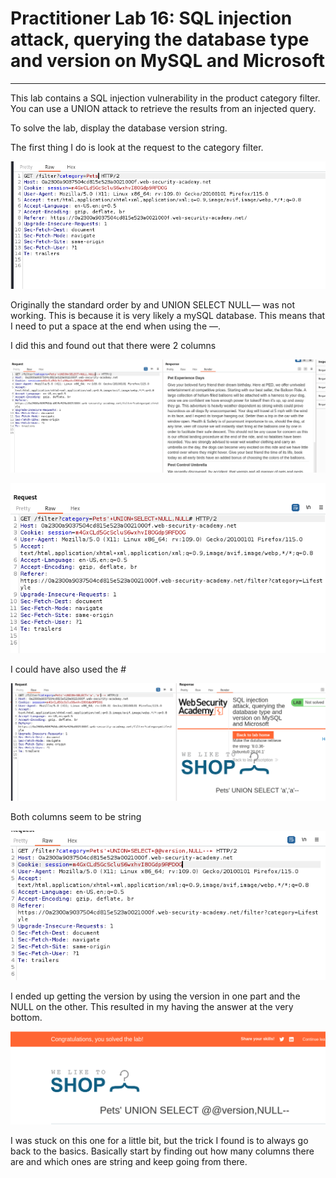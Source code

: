 # Practitioner Lab 16: SQL injection attack, querying the database type and version on MySQL and Microsoft

---

This lab contains a SQL injection vulnerability in the product category filter. You can use a UNION attack to retrieve the results from an injected query.

To solve the lab, display the database version string.

The first thing I do is look at the request to the category filter.

![Untitled](Practitioner%20Lab%2016%20SQL%20injection%20attack,%20querying%2068f74596640b49998053bb179eab52d6/Untitled.png)

Originally the standard order by and UNION SELECT NULL— was not working. This is because it is very likely a mySQL database. This means that I need to put a space at the end when using the —. 

I did this and found out that there were 2 columns 

![Untitled](Practitioner%20Lab%2016%20SQL%20injection%20attack,%20querying%2068f74596640b49998053bb179eab52d6/Untitled%201.png)

![Untitled](Practitioner%20Lab%2016%20SQL%20injection%20attack,%20querying%2068f74596640b49998053bb179eab52d6/Untitled%202.png)

I could have also used the #

![Untitled](Practitioner%20Lab%2016%20SQL%20injection%20attack,%20querying%2068f74596640b49998053bb179eab52d6/Untitled%203.png)

Both columns seem to be string 

![Untitled](Practitioner%20Lab%2016%20SQL%20injection%20attack,%20querying%2068f74596640b49998053bb179eab52d6/Untitled%204.png)

I ended up getting the version by using the version in one part and the  NULL on the other. This resulted in my having the answer at the very bottom.

![Untitled](Practitioner%20Lab%2016%20SQL%20injection%20attack,%20querying%2068f74596640b49998053bb179eab52d6/Untitled%205.png)

I was stuck on this one for a little bit, but the trick I found is to always go back to the basics. Basically start by finding out how many columns there are and which ones are string and keep going from there.